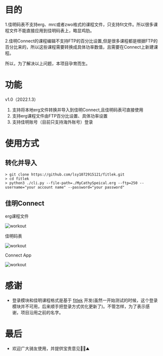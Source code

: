 

# 目的

1.佳明码表不支持erg、mrc或者zwo格式的课程文件，只支持fit文件。所以很多课程文件不能直接应用到佳明码表上，略显鸡肋。

2.佳明Connect的课程编辑不支持FTP的百分比设置,但是很多课程都是根据FTP的百分比来的，所以这些课程需要转换成具体功率数值，且需要在Connect上新建课程。

所以，为了解决以上问题，本项目孕育而生。

# 功能
v1.0（2022.1.3）

1. 支持将本地erg文件转换并导入到佳明Connect,且佳明码表可直接使用
2. 支持erg课程文件由FTP百分比设置、具体功率设置
3. 支持佳明账号（目前只支持海外账号）登录

# 使用方式

## 转化并导入
```
> git clone https://github.com/lsy1072915121/fitlek.git
> cd fitlek
> python3 ./cli.py --file-path=./MyCathySpeical.erg --ftp=250 --username="your account name" --password="your password"
```

## 佳明Connect

erg课程文件

![workout](http://media.liushiyao.top/picgo/20220103011118.png)

佳明码表

![workout](http://media.liushiyao.top/picgo/20220104192230.png)

Connect App

![workout](http://media.liushiyao.top/picgo/ConnectApp.jpeg)



# 感谢

- 登录模块和佳明课程格式是基于 [fitlek](https://github.com/sesh/fitlek.git) 开发(虽然一开始测试的时候，这个登录模块并不可用，后来顺手把登录方式优化更新了)。不管怎样，为了表示感谢，项目沿用之前的名字。

# 最后

- 欢迎广大骑友使用，并提供宝贵意见🚴🏻⛰
